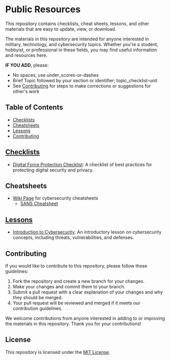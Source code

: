 # Public Resources

This repository contains checklists, cheat sheets, lessons, and other materials that are easy to update, view, or download.

The materials in this repository are intended for anyone interested in military, technology, and cybersecurity topics. Whether you're a student, hobbyist, or professional in these fields, you may find useful information and resources here.

**IF YOU ADD**, please:
- No spaces; use under_scores-or-dashes
- Brief Topic followed by your section or identifier; topic_checklist-unit
- See  [Contributing](#contributing) for steps to make corrections or suggestions for other's work

## Table of Contents

- [Checklists](#checklists)
- [Cheatsheets](#cheatsheets)
- [Lessons](#lessons)
- [Contributing](#contributing)

## [Checklists](/Checklists)

- [Digital Force Protection Checklist](/checklists/digital-force-protection-checklist.md): A checklist of best practices for protecting digital security and privacy.

## Cheatsheets

- [Wiki Page](https://wiki.irregularchat.com/en/resources/cybersecurity) for cybersecurity cheatsheets
	- [SANS Cheatsheet](https://www.sans.org/blog/the-ultimate-list-of-sans-cheat-sheets/)

## [Lessons](/Lessons)

- [Introduction to Cybersecurity](/lessons/introduction-to-cybersecurity.md): An introductory lesson on cybersecurity concepts, including threats, vulnerabilities, and defenses.

## Contributing

If you would like to contribute to this repository, please follow these guidelines:

1. Fork the repository and create a new branch for your changes.
2. Make your changes and commit them to your branch.
3. Submit a pull request with a clear explanation of your changes and why they should be merged.
4. Your pull request will be reviewed and merged if it meets our contribution guidelines.

We welcome contributions from anyone interested in adding to or improving the materials in this repository. Thank you for your contributions!

## License

This repository is licensed under the [MIT License](/LICENSE).
